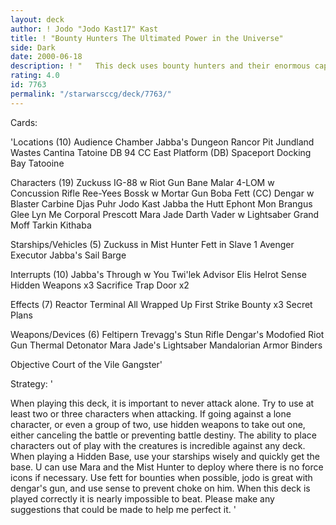 ```yaml
---
layout: deck
author: ! Jodo "Jodo Kast17" Kast
title: ! "Bounty Hunters The Ultimated Power in the Universe"
side: Dark
date: 2000-06-18
description: ! "   This deck uses bounty hunters and their enormous capabilities to completely eradicate your opponent. It's intent is simple: CAPTURE AND FEED"
rating: 4.0
id: 7763
permalink: "/starwarsccg/deck/7763/"
---
```

Cards: 

'Locations (10)
Audience Chamber
Jabba's Dungeon
Rancor Pit
Jundland Wastes
Cantina
Tatoine DB 94
CC East Platform (DB)
Spaceport Docking Bay
Tatooine

Characters (19)
Zuckuss
IG-88 w Riot Gun
Bane Malar
4-LOM w Concussion Rifle
Ree-Yees
Bossk w Mortar Gun
Boba Fett (CC)
Dengar w Blaster Carbine
Djas Puhr
Jodo Kast
Jabba the Hutt
Ephont Mon
Brangus Glee
Lyn Me
Corporal Prescott
Mara Jade
Darth Vader w Lightsaber
Grand Moff Tarkin
Kithaba

Starships/Vehicles (5)
Zuckuss in Mist Hunter
Fett in Slave 1
Avenger
Executor
Jabba's Sail Barge

Interrupts (10)
Jabba's Through w You
Twi'lek Advisor
Elis Helrot
Sense
Hidden Weapons x3
Sacrifice
Trap Door x2

Effects (7)
Reactor Terminal
All Wrapped Up
First Strike
Bounty x3
Secret Plans

Weapons/Devices (6)
Feltipern Trevagg's Stun Rifle
Dengar's Modofied Riot Gun
Thermal Detonator
Mara Jade's Lightsaber
Mandalorian Armor
Binders

Objective Court of the Vile Gangster'

Strategy: '

  When playing this deck, it is important to never attack alone.  Try to use at least two or three characters when attacking.	If going against a lone character, or even a group of two, use hidden weapons to take out one, either canceling the battle or preventing battle destiny.
   The ability to place characters out of play with the creatures is incredible against any deck.
   When playing a Hidden Base, use your starships wisely and quickly get the base.  U can use Mara and the Mist Hunter to deploy where there is no force icons if necessary.
   Use fett for bounties when possible, jodo is great with dengar's gun, and use sense to prevent choke on him.
   When this deck is played correctly it is nearly impossible to beat.	Please make any suggestions that could be made to help me perfect it.
'
